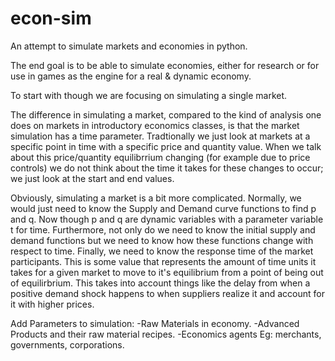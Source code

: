 # econ-sim
An attempt to simulate markets and economies in python.

The end goal is to be able to simulate economies, either for research or for use in games as the engine for a real & dynamic economy.

To start with though we are focusing on simulating a single market.

The difference in simulating a market, compared to the kind of analysis one does on markets in introductory economics classes, is that the market simulation has a time parameter. Tradtionally we just look at markets at a specific point in time with a specific price and quantity value. When we talk about this price/quantity equilibrrium changing (for example due to price controls) we do not think about the time it takes for these changes to occur; we just look at the start and end values. 

Obviously, simulating a market is a bit more complicated. Normally, we would just need to know the Supply and Demand curve functions to find p and q. Now though p and q are dynamic variables with a parameter variable t for time. Furthermore, not only do we need to know the initial supply and demand functions but we need to know how these functions change with respect to time. Finally, we need to know the response time of the market participants. This is some value that represents the amount of time units it takes for a given market to move to it's equilibrium from a point of being out of equilirbrium. This takes into account things like the delay from when a positive demand shock happens to when suppliers realize it and account for it with higher prices.  


Add Parameters to simulation:
-Raw Materials in economy.
-Advanced Products and their raw material recipes.
-Economics agents Eg: merchants, governments, corporations.
